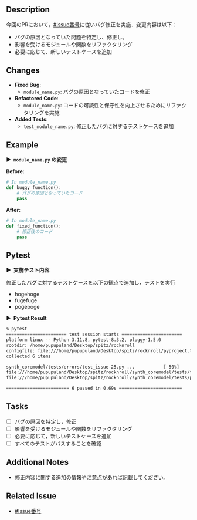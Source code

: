 ## Description

今回のPRにおいて，[#Issue番号](リンク)に従いバグ修正を実施．変更内容は以下：

- バグの原因となっていた問題を特定し、修正し。
- 影響を受けるモジュールや関数をリファクタリング
- 必要に応じて、新しいテストケースを追加

## Changes

- **Fixed Bug**:
  - `module_name.py`: バグの原因となっていたコードを修正
- **Refactored Code**:
  - `module_name.py`: コードの可読性と保守性を向上させるためにリファクタリングを実施
- **Added Tests**:
  - `test_module_name.py`: 修正したバグに対するテストケースを追加

## Example

<strong > &#9654;&nbsp; `module_name.py` の変更</strong>

**Before:**

```python
# In module_name.py
def buggy_function():
    # バグの原因となっていたコード
    pass
```

**After:**

```python
# In module_name.py
def fixed_function():
    # 修正後のコード
    pass
```

## Pytest

<strong > &#9654;&nbsp; 実施テスト内容</strong>

修正したバグに対するテストケースを以下の観点で追加し，テストを実行

- hogehoge
- fugefuge
- pogepoge

<strong > &#9654;&nbsp; Pytest Result</strong>

```sh
% pytest
======================= test session starts =======================
platform linux -- Python 3.11.8, pytest-8.3.2, pluggy-1.5.0
rootdir: /home/pupupuland/Desktop/spitz/rocknroll
configfile: file:///home/pupupuland/Desktop/spitz/rocknroll/pyproject.toml
collected 6 items                                                 

synth_coremodel/tests/errors/test_issue-25.py ...           [ 50%]
file:///home/pupupuland/Desktop/spitz/rocknroll/synth_coremodel/tests/fit/test_issue-22.py .                [ 66%]
file:///home/pupupuland/Desktop/spitz/rocknroll/synth_coremodel/tests/preprocess/test_issue-15.py ..        [100%]

======================== 6 passed in 0.69s ========================
```

## Tasks

- [ ] バグの原因を特定し，修正
- [ ] 影響を受けるモジュールや関数をリファクタリング
- [ ] 必要に応じて，新しいテストケースを追加
- [ ] すべてのテストがパスすることを確認

## Additional Notes

- 修正内容に関する追加の情報や注意点があれば記載してください。

## Related Issue

- [#Issue番号](リンク)
